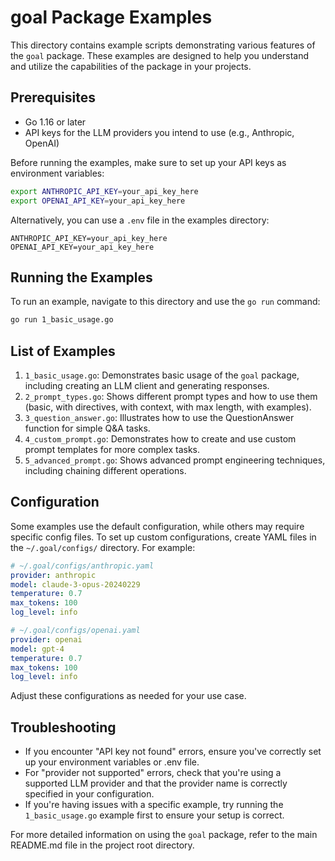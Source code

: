# goal Package Examples

This directory contains example scripts demonstrating various features of the `goal` package. These examples are designed to help you understand and utilize the capabilities of the package in your projects.

## Prerequisites

- Go 1.16 or later
- API keys for the LLM providers you intend to use (e.g., Anthropic, OpenAI)

Before running the examples, make sure to set up your API keys as environment variables:

```bash
export ANTHROPIC_API_KEY=your_api_key_here
export OPENAI_API_KEY=your_api_key_here
```

Alternatively, you can use a `.env` file in the examples directory:

```
ANTHROPIC_API_KEY=your_api_key_here
OPENAI_API_KEY=your_api_key_here
```

## Running the Examples

To run an example, navigate to this directory and use the `go run` command:

```bash
go run 1_basic_usage.go
```

## List of Examples

1. `1_basic_usage.go`: Demonstrates basic usage of the `goal` package, including creating an LLM client and generating responses.
2. `2_prompt_types.go`: Shows different prompt types and how to use them (basic, with directives, with context, with max length, with examples).
3. `3_question_answer.go`: Illustrates how to use the QuestionAnswer function for simple Q&A tasks.
4. `4_custom_prompt.go`: Demonstrates how to create and use custom prompt templates for more complex tasks.
5. `5_advanced_prompt.go`: Shows advanced prompt engineering techniques, including chaining different operations.

## Configuration

Some examples use the default configuration, while others may require specific config files. To set up custom configurations, create YAML files in the `~/.goal/configs/` directory. For example:

```yaml
# ~/.goal/configs/anthropic.yaml
provider: anthropic
model: claude-3-opus-20240229
temperature: 0.7
max_tokens: 100
log_level: info

# ~/.goal/configs/openai.yaml
provider: openai
model: gpt-4
temperature: 0.7
max_tokens: 100
log_level: info
```

Adjust these configurations as needed for your use case.

## Troubleshooting

- If you encounter "API key not found" errors, ensure you've correctly set up your environment variables or .env file.
- For "provider not supported" errors, check that you're using a supported LLM provider and that the provider name is correctly specified in your configuration.
- If you're having issues with a specific example, try running the `1_basic_usage.go` example first to ensure your setup is correct.

For more detailed information on using the `goal` package, refer to the main README.md file in the project root directory.
